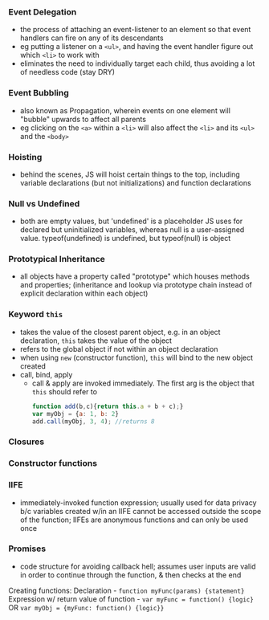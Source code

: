 ### Event Delegation
  - the process of attaching an event-listener to an element so that event handlers can fire on any of its descendants
  - eg putting a listener on a `<ul>`, and having the event handler figure out which `<li>` to work with
  - eliminates the need to individually target each child, thus avoiding a lot of needless code (stay DRY)
### Event Bubbling
  - also known as Propagation, wherein events on one element will "bubble" upwards to affect all parents
  - eg clicking on the `<a>` within a `<li>` will also affect the `<li>` and its `<ul>` and the `<body>`
### Hoisting
  - behind the scenes, JS will hoist certain things to the top, including variable declarations (but not initializations) and function declarations
### Null vs Undefined
  - both are empty values, but 'undefined' is a placeholder JS uses for declared but uninitialized variables, whereas null is a user-assigned value. typeof(undefined) is undefined, but typeof(null) is object
### Prototypical Inheritance
  - all objects have a property called "prototype" which houses methods and properties; (inheritance and lookup via prototype chain instead of explicit declaration within each object)
### Keyword `this`
  - takes the value of the closest parent object, e.g. in an object declaration, `this` takes the value of the object
  - refers to the global object if not within an object declaration
  - when using `new` (constructor function), `this` will bind to the new object created
  - call, bind, apply
    - call & apply are invoked immediately. The first arg is the object that `this` should refer to
      ```javascript
      function add(b,c){return this.a + b + c);}
      var myObj = {a: 1, b: 2}
      add.call(myObj, 3, 4); //returns 8
      ```
### Closures
### Constructor functions
### IIFE
  - immediately-invoked function expression; usually used for data privacy b/c variables created w/in an IIFE cannot be accessed outside the scope of the function; IIFEs are anonymous functions and can only be used once
### Promises
  - code structure for avoiding callback hell; assumes user inputs are valid in order to continue through the function, & then checks at the end


Creating functions:
Declaration - `function myFunc(params) {statement}`
Expression w/ return value of function - `var myFunc = function() {logic}` OR `var myObj = {myFunc: function() {logic}}`
